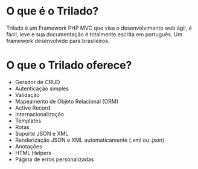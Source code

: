 # O que é o Trilado? #
Trilado é um Framework PHP MVC que visa o desenvolvimento web ágil, é fácil, leve e sua documentação é totalmente escrita em português. Um framework desenvolvido para brasileiros.

# O que o Trilado oferece? #
- Gerador de CRUD
- Autenticação simples
- Validação
- Mapeamento de Objeto Relacional (ORM)
- Active Record
- Internacionalização
- Templates
- Rotas
- Suporte JSON e XML
- Renderização JSON e XML automaticamente (.xml ou .json)
- Anotações
- HTML Helpers
- Página de erros personalizadas